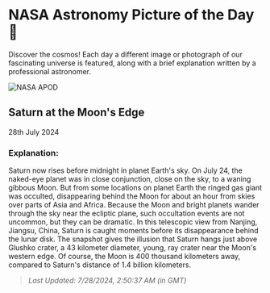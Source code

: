 
  # NASA Astronomy Picture of the Day 🌌

  Discover the cosmos! Each day a different image or photograph of our fascinating universe is featured, along with a brief explanation written by a professional astronomer.

![NASA APOD](https://apod.nasa.gov/apod/image/2407/MoonSaturnOcc_Xu20240725.jpg)

## Saturn at the Moon's Edge

28th July 2024

### Explanation: 

Saturn now rises before midnight in planet Earth's sky. On July 24, the naked-eye planet was in close conjunction, close on the sky, to a waning gibbous Moon. But from some locations on planet Earth the ringed gas giant was occulted, disappearing behind the Moon for about an hour from skies over parts of Asia and Africa. Because the Moon and bright planets wander through the sky near the ecliptic plane, such occultation events are not uncommon, but they can be dramatic. In this telescopic view from Nanjing, Jiangsu, China, Saturn is caught moments before its disappearance behind the lunar disk. The snapshot gives the illusion that Saturn hangs just above Glushko crater, a 43 kilometer diameter, young, ray crater near the Moon's western edge. Of course, the Moon is 400 thousand kilometers away, compared to Saturn's distance of 1.4 billion kilometers.

> _Last Updated: 7/28/2024, 2:50:37 AM (in GMT)_
